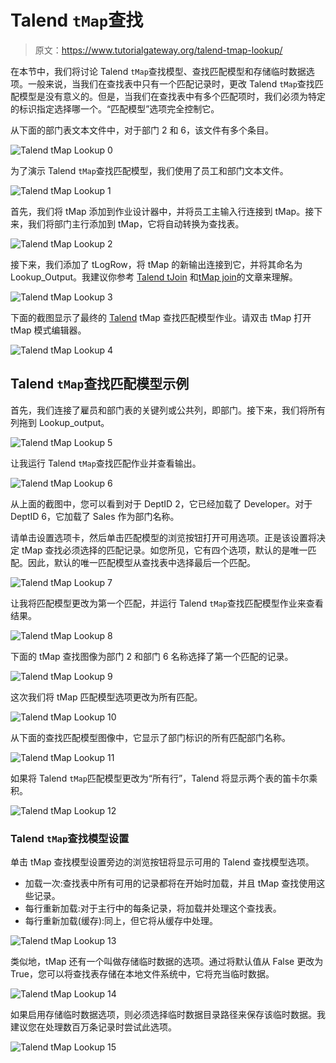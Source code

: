 # Talend `tMap`查找

> 原文：<https://www.tutorialgateway.org/talend-tmap-lookup/>

在本节中，我们将讨论 Talend `tMap`查找模型、查找匹配模型和存储临时数据选项。一般来说，当我们在查找表中只有一个匹配记录时，更改 Talend `tMap`查找匹配模型是没有意义的。但是，当我们在查找表中有多个匹配项时，我们必须为特定的标识指定选择哪一个。“匹配模型”选项完全控制它。

从下面的部门表文本文件中，对于部门 2 和 6，该文件有多个条目。

![Talend `tMap` Lookup 0](img/116c2291b7b57fdef94c0601306a54c2.png)

为了演示 Talend `tMap`查找匹配模型，我们使用了员工和部门文本文件。

![Talend `tMap` Lookup 1](img/a5b59a200bd365f887b63fd2c42cd108.png)

首先，我们将 tMap 添加到作业设计器中，并将员工主输入行连接到 tMap。接下来，我们将部门主行添加到 tMap，它将自动转换为查找表。

![Talend `tMap` Lookup 2](img/9214ecc2a93202766b970c1102f88e7b.png)

接下来，我们添加了 tLogRow，将 tMap 的新输出连接到它，并将其命名为 Lookup_Output。我建议你参考 [Talend tJoin](https://www.tutorialgateway.org/talend-joins/) 和[tMap join](https://www.tutorialgateway.org/talend-tmap-joins/)的文章来理解。

![Talend `tMap` Lookup 3](img/ca2857826c3d44564d77b54a239dff35.png)

下面的截图显示了最终的 [Talend](https://www.tutorialgateway.org/talend-tutorial/) tMap 查找匹配模型作业。请双击 tMap 打开 tMap 模式编辑器。

![Talend `tMap` Lookup 4](img/cb16a6ad6358b8abffa28ff4060eb5d0.png)

## Talend `tMap`查找匹配模型示例

首先，我们连接了雇员和部门表的关键列或公共列，即部门。接下来，我们将所有列拖到 Lookup_output。

![Talend `tMap` Lookup 5](img/84086eb6592721df1825befaa07c7fa4.png)

让我运行 Talend `tMap`查找匹配作业并查看输出。

![Talend `tMap` Lookup 6](img/8d48966038edb1f2510a6af736f1a55c.png)

从上面的截图中，您可以看到对于 DeptID 2，它已经加载了 Developer。对于 DeptID 6，它加载了 Sales 作为部门名称。

请单击设置选项卡，然后单击匹配模型的浏览按钮打开可用选项。正是该设置将决定 tMap 查找必须选择的匹配记录。如您所见，它有四个选项，默认的是唯一匹配。因此，默认的唯一匹配模型从查找表中选择最后一个匹配。

![Talend `tMap` Lookup 7](img/4e38267ab65976e8324f5059b93ee9c6.png)

让我将匹配模型更改为第一个匹配，并运行 Talend `tMap`查找匹配模型作业来查看结果。

![Talend `tMap` Lookup 8](img/d1c2a4d0f18bba131950f522e199f5d2.png)

下面的 tMap 查找图像为部门 2 和部门 6 名称选择了第一个匹配的记录。

![Talend `tMap` Lookup 9](img/c18b1e07ebb4fc96a3720c53a76bad6b.png)

这次我们将 tMap 匹配模型选项更改为所有匹配。

![Talend `tMap` Lookup 10](img/52ffe0ffdcc41462e2f26fdbf9a9a971.png)

从下面的查找匹配模型图像中，它显示了部门标识的所有匹配部门名称。

![Talend `tMap` Lookup 11](img/e77c8811216b6ff49ff145b9f38a8715.png)

如果将 Talend `tMap`匹配模型更改为“所有行”，Talend 将显示两个表的笛卡尔乘积。

![Talend `tMap` Lookup 12](img/3864b64e2cc7431c37010bf191f7bfa7.png)

### Talend `tMap`查找模型设置

单击 tMap 查找模型设置旁边的浏览按钮将显示可用的 Talend 查找模型选项。

*   加载一次:查找表中所有可用的记录都将在开始时加载，并且 tMap 查找使用这些记录。
*   每行重新加载:对于主行中的每条记录，将加载并处理这个查找表。
*   每行重新加载(缓存):同上，但它将从缓存中处理。

![Talend `tMap` Lookup 13](img/d35228e1af513c952011c9e1efe225dc.png)

类似地，tMap 还有一个叫做存储临时数据的选项。通过将默认值从 False 更改为 True，您可以将查找表存储在本地文件系统中，它将充当临时数据。

![Talend `tMap` Lookup 14](img/d702a8df55e3e99f90e3f658e17680b0.png)

如果启用存储临时数据选项，则必须选择临时数据目录路径来保存该临时数据。我建议您在处理数百万条记录时尝试此选项。

![Talend `tMap` Lookup 15](img/4d1c678347c1312507ef279b42a9382d.png)